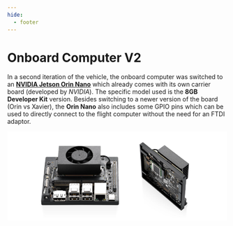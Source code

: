 ```yaml
---
hide:
  - footer
---
```


# Onboard Computer V2

In a second iteration of the vehicle, the onboard computer was switched to an [**NVIDIA Jetson Orin Nano**](https://developer.nvidia.com/embedded/learn/get-started-jetson-orin-nano-devkit) which already comes with its own carrier board (developed by *NVIDIA*). The specific model used is the **8GB Developer Kit** version. Besides switching to a newer version of the board (Orin vs Xavier), the **Orin Nano** also includes some GPIO pins which can be used to directly connect to the flight computer without the need for an FTDI adaptor.

![Onboard Computer](../assets/onboard_computer_orin_nano.png "Onboard Computer")